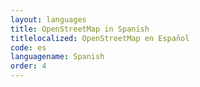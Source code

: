 ```yaml
---
layout: languages
title: OpenStreetMap in Spanish
titlelocalized: OpenStreetMap en Español
code: es
languagename: Spanish
order: 4
---
```

